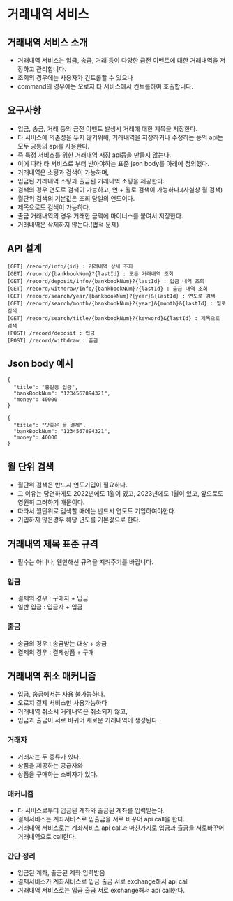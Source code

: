 # 거래내역 서비스

## 거래내역 서비스 소개
* 거래내역 서비스는 입금, 송금, 거래 등이 다양한 금전 이벤트에 대한 거래내역을 저장하고 관리합니다.
* 조회의 경우에는 사용자가 컨트롤할 수 있으나
* command의 경우에는 오로지 타 서비스에서 컨트롤하여 호출합니다.

## 요구사항
* 입금, 송금, 거래 등의 금전 이벤트 발생시 거래에 대한 제목을 저장한다.
* 타 서비스에 의존성을 두지 않기위해, 거래내역을 저장하거나 수정하는 등의 api는 모두 공통의 api를 사용한다.
* 즉 특정 서비스를 위한 거래내역 저장 api등을 만들지 않는다.
* 이에 따라 타 서비스로 부터 받아야하는 표준 json body를 아래에 정의했다.
* 거래내역은 소팅과 검색이 가능하며,
* 입금된 거래내역 소팅과 출금된 거래내역 소팅을 제공한다.
* 검색의 경우 연도로 검색이 가능하고, 연 + 월로 검색이 가능하다.(사실상 월 검색)
* 월단위 검색의 기본값은 조회 당일의 연도이다.
* 제목으로도 검색이 가능하다.
* 출금 거래내역의 경우 거래한 금액에 마이너스를 붙여서 저장한다.
* 거래내역은 삭제하지 않는다.(법적 문제)

## API 설계
```
[GET] /record/info/{id} : 거래내역 상세 조회
[GET] /record/{bankbookNum}?{lastId} : 모든 거래내역 조회
[GET] /record/deposit/info/{bankbookNum}?{lastId} : 입금 내역 조회
[GET] /record/withdraw/info/{bankbookNum}?{lastId} : 출금 내역 조회
[GET] /record/search/year/{bankbookNum}?{year}&{lastId} : 연도로 검색
[GET] /record/search/month/{bankbookNum}?{year}&{month}&{lastId} : 월로 검색
[GET] /record/search/title/{bankbookNum}?{keyword}&{lastId} : 제목으로 검색
[POST] /record/deposit : 입금
[POST] /record/withdraw : 출금
```

## Json body 예시
```
{
  "title": "홍길동 입금",
  "bankBookNum": "1234567894321",
  "money": 40000
}

{
  "title": "맛좋은 물 결제",
  "bankBookNum": "1234567894321",
  "money": 40000
}
```

## 월 단위 검색
* 월단위 검색은 반드시 연도기입이 필요하다.
* 그 이유는 당연하게도 2022년에도 1월이 있고, 2023년에도 1월이 있고, 앞으로도 영원히 그러하기 때문이다.
* 따라서 월단위로 검색할 때에는 반드시 연도도 기입하여야한다.
* 기입하지 않은경우 해당 년도를 기본값으로 한다.

## 거래내역 제목 표준 규격
* 필수는 아니나, 웬만해선 규격을 지켜주기를 바랍니다.
### 입금
* 결제의 경우 : 구매자 + 입금
* 일반 입금 : 입금자 + 입금
### 출금
* 송금의 경우 : 송금받는 대상 + 송금
* 결제의 경우 : 결제상품 + 구매

## 거래내역 취소 매커니즘
* 입금, 송금에서는 사용 불가능하다.
* 오로지 결제 서비스만 사용가능하다
* 거래내역 취소시 거래내역은 취소되지 않고,
* 입금과 출금이 서로 바뀌어 새로운 거래내역이 생성된다.
### 거래자
* 거래자는 두 종류가 있다.
* 상품을 제공하는 공급자와
* 상품을 구매하는 소비자가 있다.
### 매커니즘
* 타 서비스로부터 입금된 계좌와 출금된 계좌를 입력받는다.
* 결제서비스는 계좌서비스로 입출금을 서로 바꾸어 api call을 한다.
* 거래내역 서비스로는 계좌서비스 api call과 마찬가지로 입금과 출금을 서로바꾸어 거래내역으로 call한다.
### 간단 정리
* 입금된 계좌, 출금된 계좌 입력받음
* 결제서비스가 계좌서비스로 입금 출금 서로 exchange해서 api call
* 거래내역 서비스로는 입금 출금 서로 exchange해서 api call한다.